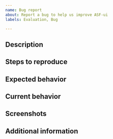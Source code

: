 ```yaml
---
name: Bug report
about: Report a bug to help us improve ASF-ui
labels: Evaluation, Bug

---
```


## Description
<!-- A clear and concise description of what the bug is. -->

## Steps to reproduce
<!--
1. Go to '...'
2. Click on '....'
3. Scroll down to '....'
4. See error
-->

## Expected behavior
<!-- A clear and concise description of what you expected to happen. -->

## Current behavior
<!-- A clear and concise description of what is currently happening. -->

## Screenshots
<!-- If applicable, add screenshots to help explain your problem. -->

## Additional information
<!-- Add any other information about the problem here. -->
